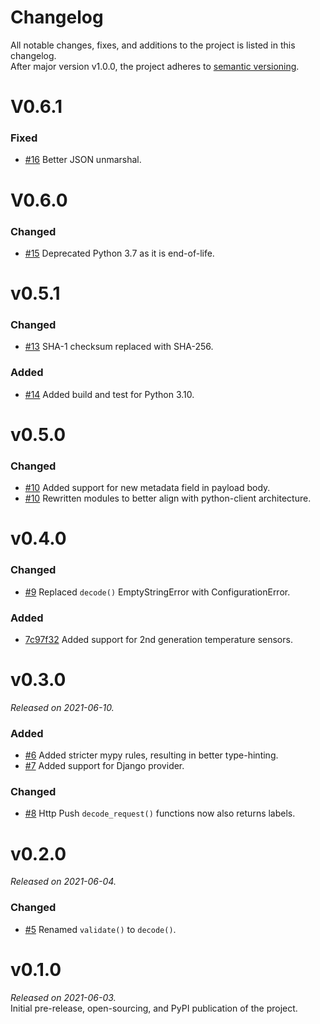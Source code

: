 # Changelog
All notable changes, fixes, and additions to the project is listed in this changelog.  
After major version v1.0.0, the project adheres to [semantic versioning](https://semver.org/).

# V0.6.1
### Fixed
- [#16](https://github.com/disruptive-technologies/python-integrations/pull/16) Better JSON unmarshal.

# V0.6.0
### Changed
- [#15](https://github.com/disruptive-technologies/python-integrations/pull/15) Deprecated Python 3.7 as it is end-of-life.

# v0.5.1
### Changed
- [#13](https://github.com/disruptive-technologies/python-integrations/pull/13) SHA-1 checksum replaced with SHA-256.

### Added
- [#14](https://github.com/disruptive-technologies/python-integrations/pull/14) Added build and test for Python 3.10.

# v0.5.0
### Changed
- [#10](https://github.com/disruptive-technologies/python-integrations/pull/10) Added support for new metadata field in payload body.
- [#10](https://github.com/disruptive-technologies/python-integrations/pull/10) Rewritten modules to better align with python-client architecture.

# v0.4.0
### Changed
- [#9](https://github.com/disruptive-technologies/python-integrations/pull/9) Replaced `decode()` EmptyStringError with ConfigurationError.

### Added
- [7c97f32](https://github.com/disruptive-technologies/python-integrations/commit/7c97f32b64a0b150cc2a45747afc274c5ddae786) Added support for 2nd generation temperature sensors.

# v0.3.0
_Released on 2021-06-10._
### Added
- [#6](https://github.com/disruptive-technologies/python-integrations/pull/6) Added stricter mypy rules, resulting in better type-hinting.
- [#7](https://github.com/disruptive-technologies/python-integrations/pull/7) Added support for Django provider.

### Changed
- [#8](https://github.com/disruptive-technologies/python-integrations/pull/8) Http Push `decode_request()` functions now also returns labels.

# v0.2.0
_Released on 2021-06-04._  
### Changed
- [#5](https://github.com/disruptive-technologies/python-integrations/pull/5) Renamed `validate()` to `decode()`.


# v0.1.0
_Released on 2021-06-03._  
Initial pre-release, open-sourcing, and PyPI publication of the project.

